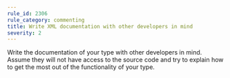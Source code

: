 ```yaml
---
rule_id: 2306
rule_category: commenting
title: Write XML documentation with other developers in mind
severity: 2
---
```

Write the documentation of your type with other developers in mind. Assume they will not have access to the source code and try to explain how to get the most out of the functionality of your type.
